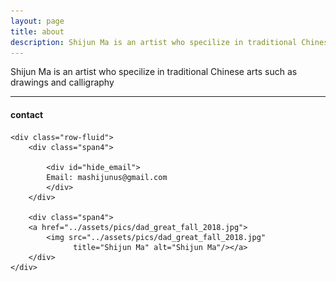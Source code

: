 ```yaml
---
layout: page
title: about
description: Shijun Ma is an artist who specilize in traditional Chinese arts such as drawings and calligraphy 
---
```


Shijun Ma is an artist who specilize in traditional Chinese arts such as drawings and calligraphy 

---

<div class="container">
<h4><a name="contact"></a>contact</h4>

    <div class="row-fluid">
        <div class="span4">

            <div id="hide_email">
            Email: mashijunus@gmail.com
            </div>
        </div>

        <div class="span4">
        <a href="../assets/pics/dad_great_fall_2018.jpg">
            <img src="../assets/pics/dad_great_fall_2018.jpg"
                  title="Shijun Ma" alt="Shijun Ma"/></a>
        </div>
    </div>
</div>

